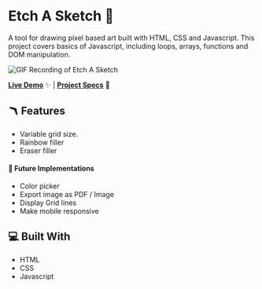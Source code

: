 # Etch A Sketch 🎨

A tool for drawing pixel based art built with HTML, CSS and Javascript. This project covers basics of Javascript, including loops, arrays, functions and DOM manipulation.

![GIF Recording of Etch A Sketch](./assets/etch-a-sketch.gif)

[**Live Demo**](https://felixtanhm.github.io/my-odin-projects/foundations/04-etch-a-sketch/) ✨ |
[**Project Specs**](https://www.theodinproject.com/lessons/foundations-etch-a-sketch) 📝

## 🪃 Features

- Variable grid size.
- Rainbow filler
- Eraser filler

#### 🧭 Future Implementations

- Color picker
- Export image as PDF / Image
- Display Grid lines
- Make mobile responsive

## 💻 Built With

- HTML
- CSS
- Javascript
